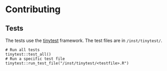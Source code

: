 # Contributing

## Tests

The tests use the [tinytest](https://cran.r-project.org/package=tinytest)
framework. The test files are in `/inst/tinytest/`.

```
# Run all tests
tinytest::test_all()
# Run a specific test file
tinytest::run_test_file("/inst/tinytest/<testfile>.R")
```
